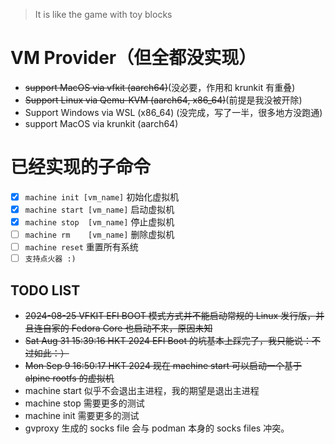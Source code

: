 > It is like the game with toy blocks

# VM Provider（但全都没实现）
- ~~support MacOS via vfkit (aarch64)~~(没必要，作用和 krunkit 有重叠)
- ~~Support Linux via Qemu-KVM (aarch64, x86_64)~~(前提是我没被开除)
- Support Windows via WSL (x86_64) (没完成，写了一半，很多地方没跑通)
- support MacOS via krunkit (aarch64)

# 已经实现的子命令
- [X] `machine init [vm_name]` 初始化虚拟机
- [X] `machine start [vm_name]` 启动虚拟机
- [X] `machine stop  [vm_name]` 停止虚拟机
- [ ] `machine rm    [vm_name]` 删除虚拟机
- [ ] `machine reset`  重置所有系统
- [ ] `支持点火器 :)`

## TODO LIST

 - ~~2024-08-25 VFKIT EFI BOOT 模式方式并不能启动常规的 Linux 发行版，并且连自家的 Fedora Core 也启动不来，原因未知~~
 - ~~Sat Aug 31 15:39:16 HKT 2024 EFI Boot 的坑基本上踩完了，我只能说：不过如此：）~~
 - ~~Mon Sep  9 16:50:17 HKT 2024 现在 machine start 可以启动一个基于 alpine rootfs 的虚拟机~~
 - machine start 似乎不会退出主进程，我的期望是退出主进程
 - machine stop 需要更多的测试
 - machine init 需要更多的测试
 - gvproxy 生成的 socks file 会与 podman 本身的 socks files 冲突。
